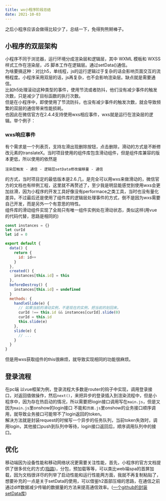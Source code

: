 ```yaml
---
title: wx小程序阶段总结
date: 2021-10-03
---
```

之后小程序应该会做得比较少了，总结一下，免得狗熊掰棒子。
## 小程序的双层架构 ##
小程序不同于浏览器，运行环境分成渲染层和逻辑层，其中 WXML 模板和 WXSS 样式工作在渲染层，JS 脚本工作在逻辑层。通过setData()通信。  
为啥要搞这种：对比h5，单线程，js的运行逻辑过于复杂的话会影响页面交互的流畅程度。小程序采用双层的话，js再复杂，也不会影响渲染层。缺点就是需要通信。  
比如h5处理滚动这种类型的事件，使用节流或者防抖，他们没有减少事件的触发次数，只是减少了目标函数的执行次数。  
但是在小程序中，即使使用了节流防抖，也没有减少事件的触发次数，就会导致频繁的双层的通信带来性能损耗。  
也因此在微信官方在2.4.4支持使用wxs相应事件，wxs就是运行在渲染层的逻辑。举个例子：  

### wxs响应事件 ###
有个需求是一个列表页，支持左滑出现删除按钮，点击删除，滑动的方式是不断修改元素的translateX。当时项目使用的组件库包含滑动组件，但是组件库兼容的版本更低，所以使用的依然是   
```
渲染层触发 - 通信 - 逻辑层setData修改偏移量 - 通信  
``` 
的方式，当时项目定的最低版本是2.6.几，是完全可以用wxs来做滑动的，微信官方的文档也有样例工程，这里就不再赘述了，至少我是明显能感觉到使用wxs会更加丝滑，因为小程序的开发工具好像没有performace之类工具，当时也没有量化差异。不过最后还是使用了组件库的逻辑层处理事件的方式，倒不是因为wxs需要自己开发，而是另外一个有意思的特性。  
组件库的滑动组件实现了全局只有唯一组件实例处在滑动状态，类似这样(用vue的代码代替，思路是相同的)
```javascript
const instances = {}
let curId
let id = 0

export default {
  data() {
    return {
      id: id++
    }
  },
  created() {
    instances[this.id] = this
  },
  beforeDestroy() {
    instances[this.id] = undefined
  }
  methods: {
    handleSlide(e) {
      // 如果当前的滑动实例，不是现在的实例，把当前的划回来。
      curId !== this.id && instances[curId].slide(0)
      curId = this.id
      this.slide(e)
    },
    slide(e) {
      // ...
    }
  }
}
```
但是用wxs获取组件的this很麻烦，就导致实现相同的功能很麻烦。

## 登录流程 ##
在pc端 以vue框架为例，登录流程大多数是router的钩子中实现，调用登录接口，对返回值做操作，然后`next()`，来把异步的登录插入到渲染流程中，但是小程序中，因为存在热启动的情况，所以需要把login接口调用写在`main.js`，但是又因为`main.js`里onshow的login接口 不能和`页面.js`里onshow的业务接口顺序调用，就导致业务接口可能带不了login返回的token。  
解决方法就是封装request的时候写一个异步的任务队列，当前token失效时，调用login，其他接口push到队列中等待，login接口返回后，顺序调用队列中的接口。 
## 优化 ##
移动端因为设备性能和移动网络状况更需要关注性能，首先，小程序的官方文档提供了很多优化的方式([指路](https://developers.weixin.qq.com/miniprogram/dev/framework/performance/))，分包，预加载等等，可以类比web端spa的首屏加载，因为文档很详尽的列举了启动性能和运行性能两方面，我就不再复制粘贴了，想要补充的一点是关于setData的使用，可以借鉴h2首部压缩的思路，在通信之前通过diff数据减少传输的数据量的方法来提高通信效率。([一个github的封装setData库](https://github.com/lpcong/miniprogram-diff))